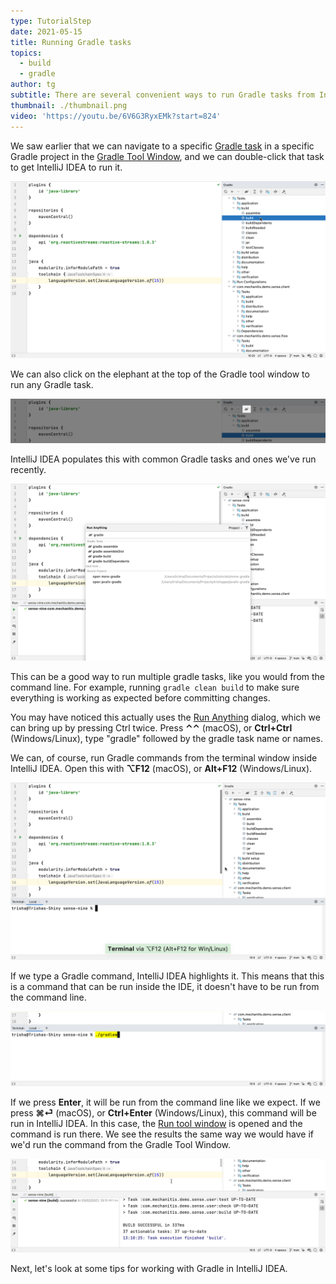```yaml
---
type: TutorialStep
date: 2021-05-15
title: Running Gradle tasks
topics:
  - build
  - gradle
author: tg
subtitle: There are several convenient ways to run Gradle tasks from IntelliJ IDEA.
thumbnail: ./thumbnail.png
video: 'https://youtu.be/6V6G3RyxEMk?start=824'
---
```


We saw earlier that we can navigate to a specific [Gradle task](https://docs.gradle.org/current/userguide/more_about_tasks.html) in a specific Gradle project in the [Gradle Tool Window](https://www.jetbrains.com/help/idea/jetgradle-tool-window.html), and we can double-click that task to get IntelliJ IDEA to run it.

![Select a Gradle task to run it](./gradle-task.png)

We can also click on the elephant at the top of the Gradle tool window to run any Gradle task.

![Gradle elephant button](./elephant.png)

IntelliJ IDEA populates this with common Gradle tasks and ones we've run recently.

![Run Gradle command](./run-gradle-command.png)

This can be a good way to run multiple gradle tasks, like you would from the command line. For example, running `gradle clean build` to make sure everything is working as expected before committing changes.

You may have noticed this actually uses the [Run Anything](https://www.jetbrains.com/help/idea/jetgradle-tool-window.html) dialog, which we can bring up by pressing Ctrl twice. Press **⌃⌃** (macOS), or **Ctrl+Ctrl**  (Windows/Linux), type "gradle" followed by the gradle task name or names.

We can, of course, run Gradle commands from the terminal window inside IntelliJ IDEA. Open this with **⌥F12** (macOS), or **Alt+F12**  (Windows/Linux).

![Open the terminal window](./terminal.png)

If we type a Gradle command, IntelliJ IDEA highlights it. This means that this is a command that can be run inside the IDE, it doesn't have to be run from the command line.

![Terminal command highlighted](./terminal-ide-command.png)

If we press **Enter**, it will be run from the command line like we expect. If we press **⌘⏎** (macOS), or **Ctrl+Enter**  (Windows/Linux), this command will be run in IntelliJ IDEA. In this case, the [Run tool window](https://www.jetbrains.com/help/idea/jetgradle-tool-window.html) is opened and the command is run there. We see the results the same way we would have if we'd run the command from the Gradle Tool Window.

![Gradle task in run window](./gradle-run-window.png)

Next, let's look at some tips for working with Gradle in IntelliJ IDEA.
